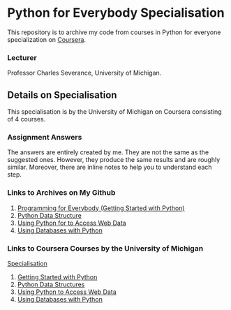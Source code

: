 # Python for Everybody Specialisation
This repository is to archive my code from courses in Python for everyone specialization on [Coursera](https://www.coursera.org/).

### Lecturer
Professor Charles Severance, University of Michigan.

## Details on Specialisation
This specialisation is by the University of Michigan on Coursera consisting of 4 courses.

### Assignment Answers
The answers are entirely created by me. They are not the same as the suggested ones. However, they produce the same results and are roughly similar. Moreover, there are inline notes to help you to understand each step.

### Links to Archives on My Github
1.  [Programming for Everybody (Getting Started with Python)](https://github.com/premlatha/Python-for-Everybody-Specialization-Course-from-Coursera.git)
2.  [Python Data Structure](https://github.com/premlatha/Python-for-Everybody-Specialization-Course-from-Coursera.git)
3.  [Using Python for to Access Web Data](https://github.com/premlatha/Python-for-Everybody-Specialization-Course-from-Coursera.git)
4.  [Using Databases with Python](https://github.com/premlatha/Python-for-Everybody-Specialization-Course-from-Coursera.git)

### Links to Coursera Courses by the University of Michigan
<a href="https://www.coursera.org/specializations/python">Specialisation</a><br />
1. <a href="https://www.coursera.org/learn/python">Getting Started with Python</a><br />
2. <a href="https://www.coursera.org/learn/python-data">Python Data Structures</a><br />
3. <a href="https://www.coursera.org/learn/python-network-data">Using Python to Access Web Data</a><br />
4. <a href="https://www.coursera.org/learn/python-databases">Using Databases with Python</a>
